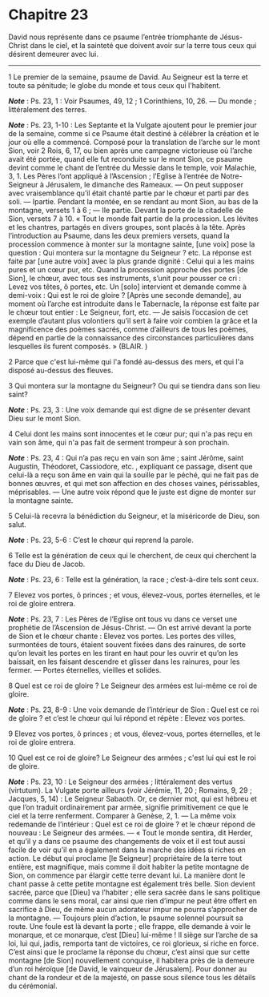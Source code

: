 # Chapitre 23

David nous représente dans ce psaume l’entrée triomphante de Jésus-Christ dans le ciel, et la sainteté que doivent avoir sur la terre tous ceux qui désirent demeurer avec lui.

***

1 Le premier de la semaine, psaume de David. Au Seigneur est la terre et toute sa pénitude; le globe du monde et tous ceux qui l'habitent.

***Note*** :  Ps. 23, 1 : Voir Psaumes, 49, 12 ; 1 Corinthiens, 10, 26. ― Du monde ; littéralement des terres.

***Note*** :  Ps. 23, 1-10 : Les Septante et la Vulgate ajoutent pour le premier jour de la semaine, comme si ce Psaume était destiné à célébrer la création et le jour où elle a commencé. Composé pour la translation de l’arche sur le mont Sion, voir 2 Rois, 6, 17, ou bien après une campagne victorieuse où l’arche avait été portée, quand elle fut reconduite sur le mont Sion, ce psaume devint comme le chant de l’entrée du Messie dans le temple, voir Malachie, 3, 1. Les Pères l’ont appliqué à l’Ascension ; l’Eglise à l’entrée de Notre-Seigneur à Jérusalem, le dimanche des Rameaux. ― On peut supposer avec vraisemblance qu’il était chanté partie par le chœur et parti par des soli. ― Ipartie. Pendant la montée, en se rendant au mont Sion, au bas de la montagne, versets 1 à 6 ; ― IIe partie. Devant la porte de la citadelle de Sion, versets 7 à 10. « Tout le monde fait partie de la procession. Les lévites et les chantres, partagés en divers groupes, sont placés à la tête. Après l’introduction au Psaume, dans les deux premiers
versets, quand la procession commence à monter sur la montagne sainte, [une voix] pose la question : Qui montera sur la montagne du Seigneur ? etc. La réponse est faite par [une autre voix] avec la plus grande dignité : Celui qui a les mains pures et un cœur pur, etc. Quand la procession approche des portes [de Sion], le chœur, avec tous ses instruments, s’unit pour pousser ce cri : Levez vos têtes, ô portes, etc. Un [solo] intervient et demande comme à demi-voix : Qui est le roi de gloire ? [Après une seconde demande], au moment où l’arche est introduite dans le Tabernacle, la réponse est faite par le chœur tout entier : Le Seigneur, fort, etc. ― Je saisis l’occasion de cet exemple d’autant plus volontiers qu’il sert à faire voir combien la grâce et la magnificence des poèmes sacrés, comme d’ailleurs de tous les poèmes, dépend en partie de la connaissance des circonstances particulières dans lesquelles ils furent composés. » (BLAIR. )


2 Parce que c'est lui-même qui l'a fondé au-dessus des mers, et qui l'a disposé au-dessus des fleuves.


3 Qui montera sur la montagne du Seigneur? Ou qui se tiendra dans son lieu saint?

***Note*** :  Ps. 23, 3 : Une voix demande qui est digne de se présenter devant Dieu sur le mont Sion.

4 Celui dont les mains sont innocentes et le cœur pur; qui n'a pas reçu en vain son âme, qui n'a pas fait de serment trompeur à son prochain.

***Note*** :  Ps. 23, 4 : Qui n’a pas reçu en vain son âme ; saint Jérôme, saint Augustin, Théodoret, Cassiodore, etc. , expliquant ce passage, disent que celui-là a reçu son âme en vain qui la souille par le péché, qui ne fait pas de bonnes œuvres, et qui met son affection en des choses vaines, périssables, méprisables. ― Une autre voix répond que le juste est digne de monter sur la montagne sainte.

5 Celui-là recevra la bénédiction du Seigneur, et la miséricorde de Dieu, son salut.

***Note*** :  Ps. 23, 5-6 : C’est le chœur qui reprend la parole.

6 Telle est la génération de ceux qui le cherchent, de ceux qui cherchent la face du Dieu de Jacob.

***Note*** :  Ps. 23, 6 : Telle est la génération, la race ; c’est-à-dire tels sont ceux.


7 Elevez vos portes, ô princes ; et vous, élevez-vous, portes éternelles, et le roi de gloire entrera.

***Note*** :  Ps. 23, 7 : Les Pères de l’Eglise ont tous vu dans ce verset une prophétie de l’Ascension de Jésus-Christ. ― On est arrivé devant la porte de Sion et le chœur chante : Elevez vos portes. Les portes des villes, surmontées de tours, étaient souvent fixées dans des rainures, de sorte qu’on levait les portes en les tirant en haut pour les ouvrir et qu’on les baissait, en les faisant descendre et glisser dans les rainures, pour les fermer. ― Portes éternelles, vieilles et solides.


8 Quel est ce roi de gloire ? Le Seigneur des armées est lui-même ce roi de gloire.

***Note*** :  Ps. 23, 8-9 : Une voix demande de l’intérieur de Sion : Quel est ce roi de gloire ? et c’est le chœur qui lui répond et répète : Elevez vos portes.


9 Elevez vos portes, ô princes ; et vous, élevez-vous, portes éternelles, et le roi de gloire entrera.


10 Quel est ce roi de gloire? Le Seigneur des armées ; c'est lui qui est le roi de gloire.

***Note*** :  Ps. 23, 10 : Le Seigneur des armées ; littéralement des vertus (virtutum). La Vulgate porte ailleurs (voir Jérémie, 11, 20 ; Romains, 9, 29 ; Jacques, 5, 14) : Le Seigneur Sabaoth. Or, ce dernier mot, qui est hébreu et que l’on traduit ordinairement par armée, signifie primitivement ce que le ciel et la terre renferment. Comparer à Genèse, 2, 1. ― La même voix redemande de l’intérieur : Quel est ce roi de gloire ? et le chœur répond de nouveau : Le Seigneur des armées. ― « Tout le monde sentira, dit Herder, et qu’il y a dans ce psaume des changements de voix et il est tout aussi facile de voir qu’il en a également dans la marche des idées si riches en action. Le début qui proclame [le Seigneur] propriétaire de la terre tout entière, est magnifique, mais comme il doit habiter la petite montagne de Sion, on commence par élargir cette terre devant lui. La manière dont le chant passe à cette petite montagne est également très belle. Sion devient sacrée, parce que [Dieu] va l’habiter ; elle sera sacrée dans
le sans politique comme dans le sens moral, car ainsi que rien d’impur ne peut être offert en sacrifice à Dieu, de même aucun adorateur impur ne pourra s’approcher de la montagne. ― Toujours plein d’action, le psaume solennel poursuit sa route. Une foule est là devant la porte ; elle frappe, elle demande à voir le monarque, et ce monarque, c’est [Dieu] lui-même ! Il siège sur l’arche de sa loi, lui qui, jadis, remporta tant de victoires, ce roi glorieux, si riche en force. C’est ainsi que le proclame la réponse du chœur, c’est ainsi que sur cette montagne [de Sion] nouvellement conquise, il habitera près de la demeure d’un roi héroïque [de David, le vainqueur de Jérusalem]. Pour donner au chant de la rondeur et de la majesté, on passe sous silence tous les détails du cérémonial.

